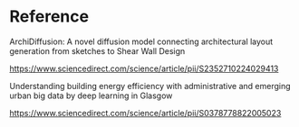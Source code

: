 # Reference

ArchiDiffusion: A novel diffusion model connecting architectural layout generation from sketches to Shear Wall Design

https://www.sciencedirect.com/science/article/pii/S2352710224029413

Understanding building energy efficiency with administrative and emerging urban big data by deep learning in Glasgow

https://www.sciencedirect.com/science/article/pii/S0378778822005023
